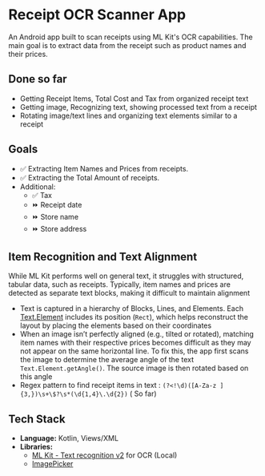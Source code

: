 # Receipt OCR Scanner App

An Android app built to scan receipts using ML Kit's OCR capabilities. The main goal is to extract
data from the receipt such as product names and their prices.

## Done so far

- Getting Receipt Items, Total Cost and Tax from organized receipt text
- Getting image, Recognizing text, showing processed text from a receipt
- Rotating image/text lines and organizing text elements similar to a receipt

## Goals

- ✅ Extracting Item Names and Prices from receipts.
- ✅️ Extracting the Total Amount of receipts.
- Additional:
  - ✅️ Tax
  - ⏩️ Receipt date
  - ⏩ Store name
  - ⏩ Store address

## Item Recognition and Text Alignment
While ML Kit performs well on general text, it struggles with structured, tabular data, such as receipts. Typically, item names and prices are detected as separate text blocks, making it difficult to maintain alignment
 - Text is captured in a hierarchy of Blocks, Lines, and Elements. Each [Text.Element](https://developers.google.com/android/reference/com/google/mlkit/vision/text/Text.Element) includes its position (`Rect`), which helps reconstruct the layout by placing the elements based on their coordinates
 - When an image isn’t perfectly aligned (e.g., tilted or rotated), matching item names with their respective prices becomes difficult as they may not appear on the same horizontal line. To fix this, the app first scans the image to determine the average angle of the text `Text.Element.getAngle()`. The source image is then rotated based on this angle
- Regex pattern to find receipt items in text : `(?<!\d)([A-Za-z ]{3,})\s+\$?\s*(\d{1,4}\.\d{2})` (
  So far)

## Tech Stack

- **Language:** Kotlin, Views/XML
- **Libraries:**
  - [ML Kit - Text recognition v2](https://developers.google.com/ml-kit/vision/text-recognition/v2)
    for OCR (Local)
  - [ImagePicker](https://github.com/Dhaval2404/ImagePicker)
